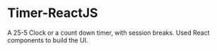 # Timer-ReactJS
A 25-5 Clock or a count down timer, with session breaks.  Used React components to build the UI.
